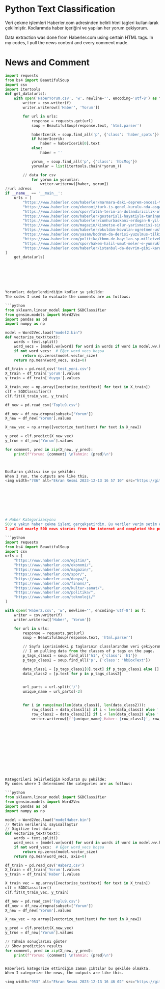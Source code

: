 # Python Text Classification

Veri çekme işlemleri Haberler.com adresinden belirli html tagleri kullanılarak çekilmiştir.
Kodlarımda haber içeriğini ve yapılan her yorum çekiyorum.

Data extraction was done from Haberler.com using certain HTML tags.
In my codes, I pull the news content and every comment made.


# News and Comment
```python
import requests
from bs4 import BeautifulSoup
import csv
import itertools
def get_data(urls):
    with open('HaberYorum.csv', 'w', newline='', encoding='utf-8') as f:
        writer = csv.writer(f)
        writer.writerow(['Haber', 'Yorum'])

        for url in urls:
            response = requests.get(url)
            soup = BeautifulSoup(response.text, 'html.parser')

            haberIcerik = soup.find_all('p', {'class': 'haber_spotu'})
            if haberIcerik:
                haber = haberIcerik[0].text
            else:
                haber = ''

            yorum_ = soup.find_all('p', {'class': 'hbcMsg'})
            yorumlar = list(itertools.chain(*yorum_))

        // data for csv
            for yorum in yorumlar:
                writer.writerow([haber, yorum])
//url adress
if __name__ == '__main__':
    urls = [
        "https://www.haberler.com/haberler/marmara-daki-deprem-oncesi-telefonlara-gelen-16593257-haberi/",
        "https://www.haberler.com/ekonomi/turk-is-genel-kurulu-nda-asgari-ucret-aciklamasi-16593330-haberi/",
        "https://www.haberler.com/spor/fatih-terim-in-dolandiricilik-olayiyla-ilgisi-olmadigi-aciklandi-16595459-haberi/",
        "https://www.haberler.com/haberler/gosterisli-hayatiyla-taninan-nevra-bilem-ve-esi-3-16598407-haberi/",
        "https://www.haberler.com/haberler/cumhurbaskani-erdogan-6-yil-sonra-atina-da-16604464-haberi-yorumlari/",
        "https://www.haberler.com/magazin/kismetse-olur-yarismacisi-simge-nur-erkoc-16619544-haberi/",
        "https://www.haberler.com/haberler/okuldan-kovulan-ogretmen-uslanmiyor-simdide-16619909-haberi/",
        "https://www.haberler.com/yasam/bodrum-da-derisi-yuzulmus-tilki-bulundu-16621788-haberi/",
        "https://www.haberler.com/politika/tbmm-de-bayilan-sp-milletvekili-hasan-bitmez-in-16621521-haberi/",
        "https://www.haberler.com/spor/hakem-halil-umut-meler-e-yumruklu-saldirida-16619169-haberi/",
        "https://www.haberler.com/haberler/istanbul-da-devrim-gibi-karar-bu-3-ilceye-ozel-16623264-haberi/"
]
    get_data(urls)





 

Yorumları değerlendirdiğim kodlar şu şekilde:
The codes I used to evaluate the comments are as follows:

```python
from sklearn.linear_model import SGDClassifier
from gensim.models import Word2Vec
import pandas as pd
import numpy as np

model = Word2Vec.load("model2.bin")
def vectorize_text(text):
    words = text.split()
    word_vecs = [model.wv[word] for word in words if word in model.wv.key_to_index]
    if not word_vecs:  # Eğer word_vecs boşsa
        return np.zeros(model.vector_size)  
    return np.mean(word_vecs, axis=0)

df_train = pd.read_csv('test_yeni.csv')
X_train = df_train['yorum'].values
y_train = df_train['duygu'].values

X_train_vec = np.array([vectorize_text(text) for text in X_train])
clf = SGDClassifier()
clf.fit(X_train_vec, y_train)

df_new = pd.read_csv('Toplu9.csv')

df_new = df_new.dropna(subset=['Yorum'])
X_new = df_new['Yorum'].values 

X_new_vec = np.array([vectorize_text(text) for text in X_new])

y_pred = clf.predict(X_new_vec)
y_true = df_new['Yorum'].values  

for comment, pred in zip(X_new, y_pred):
    print(f"Yorum: {comment} \nTahmin: {pred}\n")



Kodların çıktısı ise şu şekilde:
When I run, the outputs are like this.
<img width="786" alt="Ekran Resmi 2023-12-13 16 57 10" src="https://github.com/yususus/PythonAI/assets/77053475/b0db1e40-f733-49c9-81b7-7302aff0b79a">








# Haber Kategorizasyonu
500'e yakın haber çekme işlemi gerçekşetirdim. Bu veriler verim setim olacak.
I pulled nearly 500 news stories from the internet and completed the process. These data will be my dataset.

```python
import requests
from bs4 import BeautifulSoup
import csv
urls = [
    "https://www.haberler.com/egitim/",
    "https://www.haberler.com/ekonomi/",
    "https://www.haberler.com/magazin/",
    "https://www.haberler.com/spor/",
    "https://www.haberler.com/dunya/",
    "https://www.haberler.com/finans/",
    "https://www.haberler.com/kultur-sanat/",
    "https://www.haberler.com/politika/",
    "https://www.haberler.com/teknoloji/"
]

with open('Haber2.csv', 'w', newline='', encoding='utf-8') as f:
    writer = csv.writer(f)
    writer.writerow(['Haber', 'Yorum'])

    for url in urls:
        response = requests.get(url)
        soup = BeautifulSoup(response.text, 'html.parser')

        // Sayfa içerisindeki p taglarının classlarından veri çekiyorum
        // I am pulling data from the classes of p tags on the page.
        p_tags_class1 = soup.find_all('h1', {'class': 'h1'})
        p_tags_class2 = soup.find_all('p', {'class': 'hbBoxText'})

        data_class1 = [p_tags_class1[0].text] if p_tags_class1 else []
        data_class2 = [p.text for p in p_tags_class2]

       
        url_parts = url.split('/')
        unique_name = url_parts[-2]  

        
        for i in range(max(len(data_class1), len(data_class2))):
            row_class1 = data_class1[i] if i < len(data_class1) else ''
            row_class2 = data_class2[i] if i < len(data_class2) else ''
            writer.writerow([f'{unique_name}_Haber: {row_class1}', row_class2])













Kategorileri belirlediğim kodlarım şu şekilde:
My codes where I determined the categories are as follows:

```python
from sklearn.linear_model import SGDClassifier
from gensim.models import Word2Vec
import pandas as pd
import numpy as np

model = Word2Vec.load("modelHaber.bin")
// Metin verilerini sayısallaştır
// Digitize text data
def vectorize_text(text):
    words = text.split()
    word_vecs = [model.wv[word] for word in words if word in model.wv.key_to_index]
    if not word_vecs:  # Eğer word_vecs boşsa
        return np.zeros(model.vector_size)  
    return np.mean(word_vecs, axis=0)

df_train = pd.read_csv('Haber2.csv')
X_train = df_train['Yorum'].values
y_train = df_train['Haber'].values

X_train_vec = np.array([vectorize_text(text) for text in X_train])
clf = SGDClassifier()
clf.fit(X_train_vec, y_train)

df_new = pd.read_csv('Toplu9.csv') 
df_new = df_new.dropna(subset=['Yorum'])
X_new = df_new['Yorum'].values  

X_new_vec = np.array([vectorize_text(text) for text in X_new])

y_pred = clf.predict(X_new_vec)
y_true = df_new['Yorum'].values  

// Tahmin sonuçlarını göster
// Show prediction results
for comment, pred in zip(X_new, y_pred):
    print(f"Yorum: {comment} \nTahmin: {pred}\n")


Haberleri kategorize ettirdiğim zaman çıktılar bu şekilde olmakta.
When I categorize the news, the outputs are like this.

<img width="953" alt="Ekran Resmi 2023-12-13 16 46 02" src="https://github.com/yususus/PythonAI/assets/77053475/c289f1ff-4790-40d5-beb6-b60797c07906">
